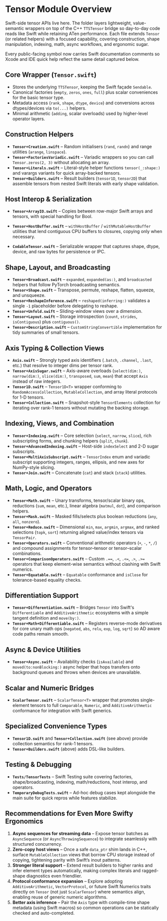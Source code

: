 # Tensor Module Overview

Swift-side tensor APIs live here. The folder layers lightweight, value-semantic wrappers on top of the C++ `TTSTensor` bridge so day-to-day code reads like Swift while retaining ATen performance. Each file extends `Tensor` (or related helpers) with a focused capability, covering construction, shape manipulation, indexing, math, async workflows, and ergonomic sugar.

Every public-facing symbol now carries Swift documentation comments so Xcode and IDE quick help reflect the same detail captured below.

## Core Wrapper (`Tensor.swift`)
- Stores the underlying `TTSTensor`, keeping the Swift façade `Sendable`.
- Canonical factories (`empty`, `zeros`, `ones`, `full`) plus scalar conveniences for the basic tensor type.
- Metadata access (`rank`, `shape`, `dtype`, `device`) and conversions across dtypes/devices via `to(...)` helpers.
- Minimal arithmetic (`adding`, scalar overloads) used by higher-level operator layers.

## Construction Helpers
- **`Tensor+Creation.swift`** – Random initialisers (`rand`, `randn`) and range utilities (`arange`, `linspace`).
- **`Tensor+FactoriesVariadic.swift`** – Variadic wrappers so you can call `Tensor.zeros(2, 3)` without allocating an array.
- **`Tensor+Literals.swift`** – Literal-style helper functions `tensor(_:shape:)` and varargs variants for quick array-backed tensors.
- **`Tensor+Builders.swift`** – Result builders (`tensor1D`, `tensor2D`) that assemble tensors from nested Swift literals with early shape validation.

## Host Interop & Serialization
- **`Tensor+ArrayIO.swift`** – Copies between row-major Swift arrays and tensors, with special handling for Bool.
  
- **`Tensor+HostBuffer.swift`** – `withHostBuffer` / `withMutableHostBuffer` utilities that lend contiguous CPU buffers to closures, copying only when necessary.
- **`CodableTensor.swift`** – Serializable wrapper that captures shape, dtype, device, and raw bytes for persistence or IPC.

## Shape, Layout, and Broadcasting
- **`Tensor+Broadcast.swift`** – `expanded`, `expanded(as:)`, and `broadcasted` helpers that follow PyTorch broadcasting semantics.
- **`Tensor+Shape.swift`** – Transpose, permute, reshape, flatten, squeeze, and unsqueeze.
- **`Tensor+ReshapeInference.swift`** – `reshaped(inferring:)` validates a single `-1` placeholder before delegating to reshape.
- **`Tensor+Unfold.swift`** – Sliding-window views over a dimension.
- **`Tensor+Layout.swift`** – Storage introspection (`count`, `strides`, `isContiguous`) plus `contiguous()`.
- **`Tensor+Description.swift`** – `CustomStringConvertible` implementation for tidy summaries of small tensors.

## Axis Typing & Collection Views
- **`Axis.swift`** – Strongly typed axis identifiers (`.batch`, `.channel`, `.last`, etc.) that resolve to integer dims per tensor rank.
- **`Tensor+AxisSugar.swift`** – Axis-aware overloads (`select(dim:)`, `narrow(dim:)`, `slice(dim:)`, `transposed`, `sum`, `mean`) that accept `Axis` instead of raw integers.
- **`Tensor1D.swift`** – `Tensor1D<T>` wrapper conforming to `RandomAccessCollection`, `MutableCollection`, and array literal protocols for 1-D tensors.
- **`Tensor+Collection.swift`** – Snapshot-style `TensorElements` collection for iterating over rank-1 tensors without mutating the backing storage.

## Indexing, Views, and Combination
- **`Tensor+Indexing.swift`** – Core selection (`select`, `narrow`, `slice`), rich subscripting forms, and chunking helpers (`split`, `chunk`).
- **`Tensor+AdvancedIndexing.swift`** – Host-side `indexSelect` and 2-D sugar subscripts.
- **`Tensor+MultiAxisSubscript.swift`** – `TensorIndex` enum and variadic subscript supporting integers, ranges, ellipsis, and new axes for NumPy-style slicing.
- **`Tensor+Join.swift`** – Concatenate (`cat`) and stack (`stack`) utilities.

## Math, Logic, and Operators
- **`Tensor+Math.swift`** – Unary transforms, tensor/scalar binary ops, reductions (`sum`, `mean`, etc.), linear algebra (`matmul`, `dot`), and comparison helpers.
- **`Tensor+Mask.swift`** – Masked fills/selects plus boolean reductions (`any`, `all`, `nonzero`).
- **`Tensor+Reduce.swift`** – Dimensional `min`, `max`, `argmin`, `argmax`, and ranked selections (`topk`, `sort`) returning aligned value/index tensors via `TensorPair`.
- **`Tensor+Operators.swift`** – Conventional arithmetic operators (`+`, `-`, `*`, `/`) and compound assignments for tensor–tensor or tensor–scalar combinations.
- **`Tensor+ComparisonOperators.swift`** – Custom `.==`, `.<`, `.<=`, `.>`, `.>=` operators that keep element-wise semantics without clashing with Swift numerics.
- **`Tensor+Equatable.swift`** – `Equatable` conformance and `isClose` for tolerance-based equality checks.

## Differentiation Support
- **`Tensor+Differentiation.swift`** – Bridges `Tensor` into Swift's `Differentiable` and `AdditiveArithmetic` ecosystems with a simple tangent definition and `move(by:)`.
- **`Tensor+Math+Differentiable.swift`** – Registers reverse-mode derivatives for core unary math ops (`negated`, `abs`, `relu`, `exp`, `log`, `sqrt`) so AD aware code paths remain smooth.

## Async & Device Utilities
- **`Tensor+Async.swift`** – Availability checks (`isAvailable`) and `moved(to:nonBlocking:)` async helper that hops transfers onto background queues and throws when devices are unavailable.

## Scalar and Numeric Bridges
- **`ScalarTensor.swift`** – `ScalarTensor<T>` wrapper that promotes single-element tensors to full `Comparable`, `Numeric`, and `AdditiveArithmetic` conformance for integration with Swift generics.

## Specialized Convenience Types
- **`Tensor1D.swift`** and **`Tensor+Collection.swift`** (see above) provide collection semantics for rank-1 tensors.
- **`Tensor+Builders.swift`** (above) adds DSL-like builders.

## Testing & Debugging
- **`Tests/TensorTests`** – Swift Testing suite covering factories, shape/broadcasting, indexing, math/reductions, host interop, and operators.
- **`TemporaryDebugTests.swift`** – Ad-hoc debug cases kept alongside the main suite for quick repros while features stabilize.

## Recommendations for Even More Swifty Ergonomics
1. **Async sequences for streaming data** – Expose tensor batches as `AsyncSequence` (or `AsyncThrowingSequence`) to integrate seamlessly with structured concurrency.
2. **Zero-copy host views** – Once a safe `data_ptr` shim lands in C++, surface `MutableCollection` views that borrow CPU storage instead of copying, tightening parity with Swift’s inout patterns.
3. **Stronger literal support** – Extend result builders to higher ranks and infer element types automatically, making complex literals and ragged-shape diagnostics even friendlier.
4. **Protocol conformance expansion** – Explore adopting `AdditiveArithmetic`, `VectorProtocol`, or future Swift Numerics traits directly on `Tensor` (not just `ScalarTensor`) where semantics align, enabling reuse of generic numeric algorithms.
5. **Better axis inference** – Pair the `Axis` type with compile-time shape metadata (using Swift macros) so common operations can be statically checked and auto-completed.
